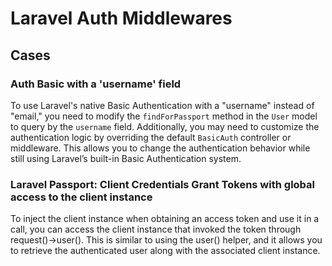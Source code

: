 # Laravel Auth Middlewares

## Cases

### Auth Basic with a 'username' field

To use Laravel's native Basic Authentication with a "username" instead of "email," you need to modify the `findForPassport` method in the `User` model to query by the `username` field. Additionally, you may need to customize the authentication logic by overriding the default `BasicAuth` controller or middleware. This allows you to change the authentication behavior while still using Laravel’s built-in Basic Authentication system.

### Laravel Passport: Client Credentials Grant Tokens with global access to the client instance

To inject the client instance when obtaining an access token and use it in a call, you can access the client instance that invoked the token through request()->user(). This is similar to using the user() helper, and it allows you to retrieve the authenticated user along with the associated client instance.